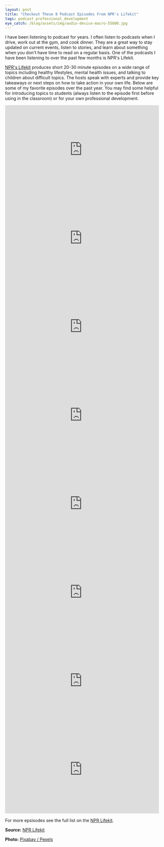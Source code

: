 ```yaml
---
layout: post
title: "Checkout These 8 Podcast Episodes From NPR's Lifekit"
tags: podcast professional_development
eye_catch: /blog/assets/img/audio-device-macro-55800.jpg
---
```


I have been listening to podcast for years.  I often listen to podcasts when I drive, work out at the gym, and cook dinner.  They are a great way to stay updated on current events, listen to stories, and learn about something when you don't have time to read on a regular basis.  One of the podcasts I have been listening to over the past few months is NPR's Lifekit.  

<!--more-->

[NPR's Lifekit](https://www.npr.org/podcasts/510338/all-guides) produces short 20-30 minute episodes on a wide range of topics including healthy lifestyles, mental health issues, and talking to children about difficult topics.  The hosts speak with experts and provide key takeaways or next steps on how to take action in your own life.  Below are some of my favorite episodes over the past year.  You may find some helpful for introducing topics to students (always listen to the episode first before using in the classroom) or for your own professional development.

<iframe src="https://www.npr.org/player/embed/802955134/803211077" width="100%" height="290" frameborder="0" scrolling="no" title="NPR embedded audio player"></iframe>

<iframe src="https://www.npr.org/player/embed/788906118/789747403" width="100%" height="290" frameborder="0" scrolling="no" title="NPR embedded audio player"></iframe>

<iframe src="https://www.npr.org/player/embed/774541010/774916206" width="100%" height="290" frameborder="0" scrolling="no" title="NPR embedded audio player"></iframe>

<iframe src="https://www.npr.org/player/embed/772789491/774217865" width="100%" height="290" frameborder="0" scrolling="no" title="NPR embedded audio player"></iframe>

<iframe src="https://www.npr.org/player/embed/772266241/772797675" width="100%" height="290" frameborder="0" scrolling="no" title="NPR embedded audio player"></iframe>

<iframe src="https://www.npr.org/player/embed/723257152/724177391" width="100%" height="290" frameborder="0" scrolling="no" title="NPR embedded audio player"></iframe>

<iframe src="https://www.npr.org/player/embed/717136582/717542109" width="100%" height="290" frameborder="0" scrolling="no" title="NPR embedded audio player"></iframe>

<iframe src="https://www.npr.org/player/embed/717133812/774702208" width="100%" height="290" frameborder="0" scrolling="no" title="NPR embedded audio player"></iframe>

For more epsisodes see the full list on the [NPR Lifekit](https://www.npr.org/podcasts/510338/all-guides).

**Source:** [NPR Lifekit](https://www.npr.org/podcasts/510338/all-guides)

**Photo:** [Pixabay / Pexels](https://www.pexels.com/photo/black-recordering-microphone-55800/)


